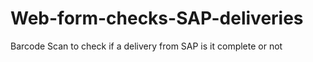 # Web-form-checks-SAP-deliveries
Barcode Scan to check if a delivery from SAP is it complete or not
